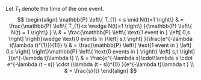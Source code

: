 Let $T_{1}$ denote the time of the one event.
$$
\begin{align}
	\mathbb{P} \left\{ T_{1} < s \mid N(t)=1 \right\} & = \frac{\mathbb{P} \left\{ T_{1}<s \wedge N(t)=1 \right\} }{\mathbb{P} \left\{ N(t) = 1 \right\} } \\
	& = \frac{\mathbb{P} \left\{ \text{1 event in }  \left[ 0,s \right] \right\}\wedge \text{0 events in }\left[ s,t \right] }{\frac{e^{-\lambda t(\lambda t)^{1}}}{1!}} \\
	& = \frac{\mathbb{P} \left\{ \text{1 event in }  \left[ 0,s \right] \right\}\mathbb{P} \left\{ \text{0 events in } \right\} \left[ s,t \right] }{e^{-\lambda t}\lambda t} \\
	& = \frac{e^{-\lambda s}\cdot\lambda s \cdot e^{-\lambda (t - s)} \cdot (\lambda (t - s))^{0} }{e^{-\lambda t}\lambda t } \\
	& = \frac{s}{t}
\end{align}
$$
